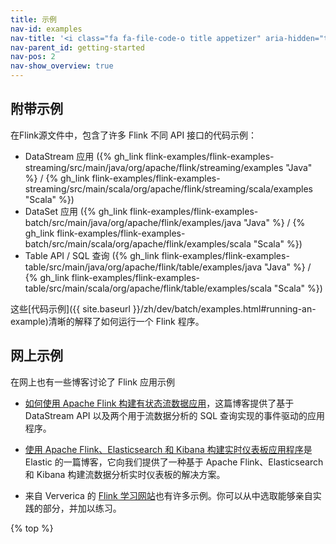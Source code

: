 ```yaml
---
title: 示例
nav-id: examples
nav-title: '<i class="fa fa-file-code-o title appetizer" aria-hidden="true"></i> 示例'
nav-parent_id: getting-started
nav-pos: 2
nav-show_overview: true
---
```

<!--
Licensed to the Apache Software Foundation (ASF) under one
or more contributor license agreements.  See the NOTICE file
distributed with this work for additional information
regarding copyright ownership.  The ASF licenses this file
to you under the Apache License, Version 2.0 (the
"License"); you may not use this file except in compliance
with the License.  You may obtain a copy of the License at

  http://www.apache.org/licenses/LICENSE-2.0

Unless required by applicable law or agreed to in writing,
software distributed under the License is distributed on an
"AS IS" BASIS, WITHOUT WARRANTIES OR CONDITIONS OF ANY
KIND, either express or implied.  See the License for the
specific language governing permissions and limitations
under the License.
-->


## 附带示例

在Flink源文件中，包含了许多 Flink 不同 API 接口的代码示例：

* DataStream 应用 ({% gh_link flink-examples/flink-examples-streaming/src/main/java/org/apache/flink/streaming/examples "Java" %} / {% gh_link flink-examples/flink-examples-streaming/src/main/scala/org/apache/flink/streaming/scala/examples "Scala" %}) 
* DataSet 应用 ({% gh_link flink-examples/flink-examples-batch/src/main/java/org/apache/flink/examples/java "Java" %} / {% gh_link flink-examples/flink-examples-batch/src/main/scala/org/apache/flink/examples/scala "Scala" %})
* Table API / SQL 查询 ({% gh_link flink-examples/flink-examples-table/src/main/java/org/apache/flink/table/examples/java "Java" %} / {% gh_link flink-examples/flink-examples-table/src/main/scala/org/apache/flink/table/examples/scala "Scala" %})

这些[代码示例]({{ site.baseurl }}/zh/dev/batch/examples.html#running-an-example)清晰的解释了如何运行一个 Flink 程序。

## 网上示例

在网上也有一些博客讨论了 Flink 应用示例

* [如何使用 Apache Flink 构建有状态流数据应用](https://www.infoworld.com/article/3293426/big-data/how-to-build-stateful-streaming-applications-with-apache-flink.html)，这篇博客提供了基于 DataStream API 以及两个用于流数据分析的 SQL 查询实现的事件驱动的应用程序。

* [使用 Apache Flink、Elasticsearch 和 Kibana 构建实时仪表板应用程序](https://www.elastic.co/blog/building-real-time-dashboard-applications-with-apache-flink-elasticsearch-and-kibana)是 Elastic 的一篇博客，它向我们提供了一种基于 Apache Flink、Elasticsearch 和 Kibana 构建流数据分析实时仪表板的解决方案。

* 来自 Ververica 的 [Flink 学习网站](https://training.ververica.com/)也有许多示例。你可以从中选取能够亲自实践的部分，并加以练习。

{% top %}

